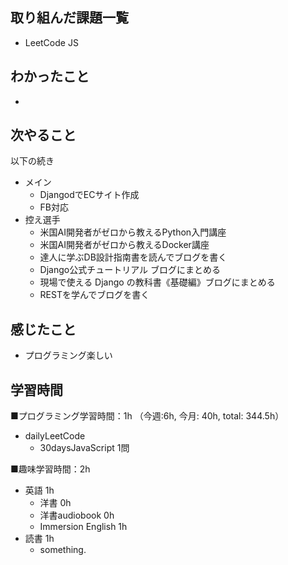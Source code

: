 ## 取り組んだ課題一覧
- LeetCode JS

## わかったこと
- 

## 次やること
以下の続き
- メイン
  - DjangodでECサイト作成
  - FB対応
- 控え選手 
  - 米国AI開発者がゼロから教えるPython入門講座
  - 米国AI開発者がゼロから教えるDocker講座
  - 達人に学ぶDB設計指南書を読んでブログを書く
  - Django公式チュートリアル ブログにまとめる
  - 現場で使える Django の教科書《基礎編》ブログにまとめる
  - RESTを学んでブログを書く

## 感じたこと
- プログラミング楽しい

## 学習時間
■プログラミング学習時間：1h （今週:6h, 今月: 40h, total: 344.5h）
- dailyLeetCode
  - 30daysJavaScript 1問
    
■趣味学習時間：2h
- 英語 1h
  - 洋書 0h
  - 洋書audiobook 0h
  - Immersion English 1h
- 読書 1h
  - something.

